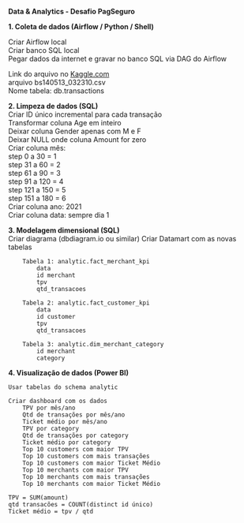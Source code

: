 **Data & Analytics - Desafio PagSeguro**  
  
**1. Coleta de dados (Airflow / Python / Shell)**  
  
Criar Airflow local  
Criar banco SQL local  
Pegar dados da internet e gravar no banco SQL via DAG do Airflow  
  
Link do arquivo no [Kaggle.com](https://www.kaggle.com/ealaxi/banksim1?select=bs140513_032310.csv)  
arquivo bs140513_032310.csv  
Nome tabela: db.transactions  

  
**2. Limpeza de dados (SQL)**  
Criar ID único incremental para cada transação  
Transformar coluna Age em inteiro  
Deixar coluna Gender apenas com M e F  
Deixar NULL onde coluna Amount for zero  
Criar coluna mês:  
step 0 a 30 = 1  
step 31 a 60 = 2  
step 61 a 90 = 3  
step 91 a 120 = 4  
step 121 a 150 = 5  
step 151 a 180 = 6  
Criar coluna ano: 2021  
Criar coluna data: sempre dia 1  
  
  
  
**3. Modelagem dimensional (SQL)**  
Criar diagrama (dbdiagram.io ou similar)
Criar Datamart com as novas tabelas
    
        Tabela 1: analytic.fact_merchant_kpi
            data
            id merchant
            tpv
            qtd_transacoes

        Tabela 2: analytic.fact_customer_kpi
            data
            id customer
            tpv
            qtd_transacoes

        Tabela 3: analytic.dim_merchant_category
            id merchant
            category

**4. Visualização de dados (Power BI)**

    Usar tabelas do schema analytic

    Criar dashboard com os dados
        TPV por mês/ano
        Qtd de transações por mês/ano
        Ticket médio por mês/ano
        TPV por category
        Qtd de transações por category
        Ticket médio por category
        Top 10 customers com maior TPV
        Top 10 customers com mais transações
        Top 10 customers com maior Ticket Médio
        Top 10 merchants com maior TPV
        Top 10 merchants com mais transações
        Top 10 merchants com maior Ticket Médio

    TPV = SUM(amount)
    qtd transacões = COUNT(distinct id único)
    Ticket médio = tpv / qtd
